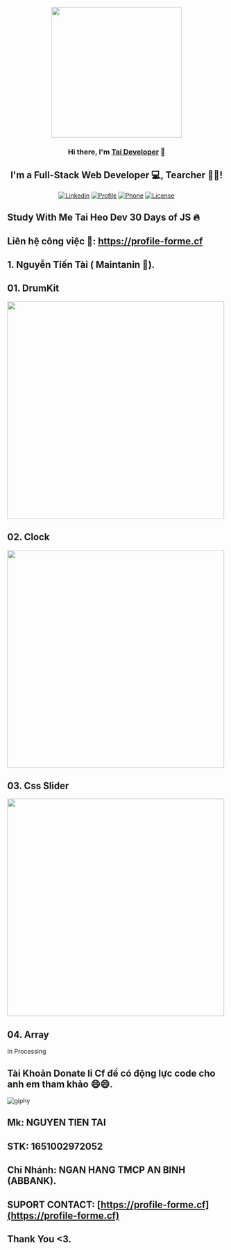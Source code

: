 <p align="center"><a href="https://profile-forme.cf/" target="_blank"><img src="https://res.cloudinary.com/ecommerce2021/image/upload/v1659065987/avatar/logo_begsn1.png" width="300"></a></p>

<h3 align="center">
Hi there, I'm <a href="https://profile-forme.cf/" target="_blank" rel="noreferrer">Tai Developer</a> 👋
</h3>

<h2 align="center">
I'm a Full-Stack Web Developer 💻, Tearcher 🧑‍🏫!
</h2>

<p align="center">
<a href="https://www.linkedin.com/in/tai-nguyen-tien-787545213/"><img src="https://img.icons8.com/color/48/000000/linkedin-circled--v1.png" alt="Linkedin"></a>
<a href="https://profile-forme.surge.sh"><img src="https://img.icons8.com/color/48/000000/internet--v1.png" alt="Profile"></a>
<a href="tel:0798805741"><img src="https://img.icons8.com/color/48/000000/apple-phone.png" alt="Phone"></a>
<a href = "mailto:nguyentientai10@gmail.com"><img src="https://img.icons8.com/fluency/48/000000/send-mass-email.png" alt="License"></a>
</p>

## Study With Me Tai Heo Dev 30 Days of JS :fire:
## Liên hệ công việc 💬: https://profile-forme.cf

## 1. Nguyễn Tiến Tài ( Maintanin 🚩).

## 01. DrumKit
<img src="https://res.cloudinary.com/taithinhnam/image/upload/v1682483808/Let%27s%20Code/7f636adf-7ec4-4a46-95fa-bbbe28fa59ed_h6jera.png" width="500">

## 02. Clock
<img src="https://res.cloudinary.com/taithinhnam/image/upload/v1682484321/Let%27s%20Code/z4296242607059_f7f3acf040b17d61071b8c994893e602_lrljfw.jpg" width="500">

## 03. Css Slider
<img src="https://res.cloudinary.com/taithinhnam/image/upload/v1682484323/Let%27s%20Code/z4296244273397_c575cb17abbd4c95946eaba5cc3fd89a_ia79ou.jpg" width="500">

## 04. Array
In Processing

## Tài Khoản Donate li Cf để có động lực code cho anh em tham khảo 😄😄.

![giphy](https://3.bp.blogspot.com/-SzGvXn2sTmw/V6k-90GH3ZI/AAAAAAAAIsk/Q678Pil-0kITLPa3fD--JkNdnJVKi_BygCLcB/s1600/cf10-fbc08%2B%25281%2529.gif)

## Mk: NGUYEN TIEN TAI

## STK: 1651002972052

## Chi Nhánh: NGAN HANG TMCP AN BINH (ABBANK).

## SUPORT CONTACT: [https://profile-forme.cf](https://profile-forme.cf)

## Thank You <3.
